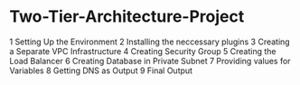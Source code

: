 # Two-Tier-Architecture-Project

1	Setting Up the Environment
2	Installing the neccessary plugins
3	Creating a Separate VPC Infrastructure
4	Creating Security Group
5	Creating the Load Balancer
6	Creating Database in Private Subnet
7	Providing values for Variables
8	Getting DNS as Output
9	Final Output